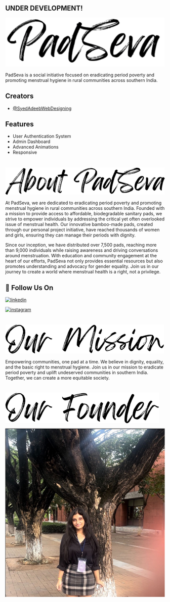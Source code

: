 ## UNDER DEVELOPMENT!

![](https://raw.githubusercontent.com/SyedAdeebWebDesigning/padseva/refs/heads/main/public/Padseva.png)

PadSeva is a social initiative focused on eradicating period poverty and promoting menstrual hygiene in rural communities across southern India.

## Creators

- [@SyedAdeebWebDesigning](https://www.github.com/SyedAdeebWebDesigning)

## Features

- User Authentication System
- Admin Dashboard
- Advanced Animations
- Responsive

#

![](https://raw.githubusercontent.com/SyedAdeebWebDesigning/padseva/refs/heads/main/public/assets/AboutPadSeva.png)

At PadSeva, we are dedicated to eradicating period poverty and promoting menstrual hygiene in rural communities across southern India. Founded with a mission to provide access to affordable, biodegradable sanitary pads, we strive to empower individuals by addressing the critical yet often overlooked issue of menstrual health. Our innovative bamboo-made pads, created through our personal project initiative, have reached thousands of women and girls, ensuring they can manage their periods with dignity.

Since our inception, we have distributed over 7,500 pads, reaching more than 9,000 individuals while raising awareness and driving conversations around menstruation. With education and community engagement at the heart of our efforts, PadSeva not only provides essential resources but also promotes understanding and advocacy for gender equality. Join us in our journey to create a world where menstrual health is a right, not a privilege.

## 🔗 Follow Us On

[![linkedin](https://img.shields.io/badge/linkedin-0A66C2?style=for-the-badge&logo=linkedin&logoColor=white)](https://www.linkedin.com/company/padseva/)

[![instagram](https://img.shields.io/badge/instagram-E4405F?style=for-the-badge&logo=instagram&logoColor=white)](https://www.instagram.com/pad.seva/)

#

![](https://raw.githubusercontent.com/SyedAdeebWebDesigning/padseva/refs/heads/main/public/assets/mission.png)

Empowering communities, one pad at a time. We believe in dignity, equality, and the basic right to menstrual hygiene. Join us in our mission to eradicate period poverty and uplift undeserved communities in southern India. Together, we can create a more equitable society.

#

![](https://raw.githubusercontent.com/SyedAdeebWebDesigning/padseva/refs/heads/main/public/assets/OurFounder.png)

![](https://raw.githubusercontent.com/SyedAdeebWebDesigning/padseva/refs/heads/main/public/assets/founder.jpeg)
